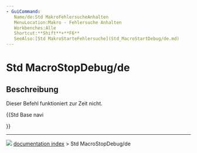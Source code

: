```yaml
---
- GuiCommand:
   Name/de:Std MakroFehlersucheAnhalten
   MenuLocation:Makro - Fehlersuche Anhalten
   Workbenches:Alle
   Shortcut:**Shift**+**F6**
   SeeAlso:[Std MakroStarteFehlersuche](Std_MacroStartDebug/de.md)
---
```


# Std MacroStopDebug/de

## Beschreibung

Dieser Befehl funktioniert zur Zeit nicht.





{{Std Base navi

}}



---
![](images/Button_right.svg) [documentation index](../README.md) > Std MacroStopDebug/de
